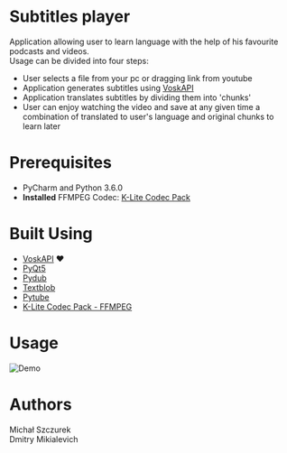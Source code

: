 # Subtitles player

Application allowing user to learn language with the help of his favourite podcasts and videos.   
Usage can be divided into four steps:

- User selects a file from your pc or dragging link from youtube
- Application generates subtitles using [VoskAPI](https://github.com/alphacep/vosk-api)
- Application translates subtitles by dividing them into 'chunks'
- User can enjoy watching the video and save at any given time a combination of translated to user's language and
  original chunks to learn later

# Prerequisites

- PyCharm and Python 3.6.0
- **Installed** FFMPEG Codec: [K-Lite Codec Pack](http://www.codecguide.com/download_kl.htm)

# Built Using

- [VoskAPI](https://github.com/alphacep/vosk-api) :heart:
- [PyQt5](https://pypi.org/project/PyQt5/)
- [Pydub](https://github.com/jiaaro/pydub)
- [Textblob](https://textblob.readthedocs.io/en/dev/)
- [Pytube](https://pypi.org/project/pytube/)
- [K-Lite Codec Pack - FFMPEG](http://www.codecguide.com/download_kl.htm)

# Usage

![Demo](resources/git/demo.gif)

# Authors

Michał Szczurek   
Dmitry Mikialevich


